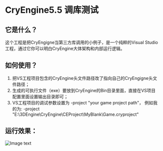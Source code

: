 # CryEngine5.5 调库测试

## 它是什么？

这个工程是把CryEngigne当第三方库调用的小例子，是一个纯粹的Visual Studio工程，通过它你可以明白CryEngine大体架构和内部运行逻辑。

## 如何使用？

1. 把VS工程项目包含的CryEngine头文件路径改了指向自己的CryEngigne头文件路径；
2. 生成的可执行文件（exe）要放到CryEngine的Bin目录里面，直接在VS项目配置里面设置输出目录即可；
3. VS工程项目的调试参数设置为 -project "your game project path"， 例如我的为:
    -project "E:\3DEngine\CryEngine\CEProject\MyBlank\Game.cryproject"
    
    
 ## 运行效果：
![Image text](https://github.com/clojur/CEVDemo/blob/master/image/CEVDemoRun.png)
